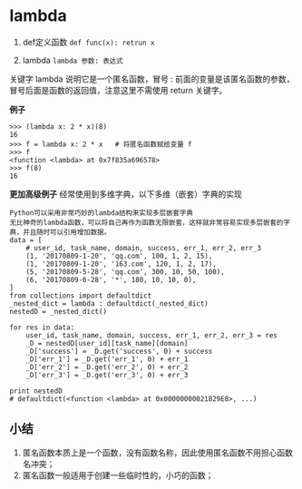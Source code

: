 # lambda

1. def定义函数
`def func(x): retrun x`

2. lambda
`lambda 参数: 表达式`

关键字 lambda 说明它是一个匿名函数，冒号 : 前面的变量是该匿名函数的参数，冒号后面是函数的返回值，注意这里不需使用 return 关键字。

**例子**
```
>>> (lambda x: 2 * x)(8)
16
>>> f = lambda x: 2 * x   # 将匿名函数赋给变量 f  
>>> f
<function <lambda> at 0x7f835a696578>
>>> f(8)
16
```

**更加高级例子**
经常使用到多维字典，以下多维（嵌套）字典的实现
```
Python可以采用非常巧妙的lambda结构来实现多层嵌套字典
无比神奇的lambda函数，可以将自己再作为函数无限嵌套，这样就非常容易实现多层嵌套的字典，并且随时可以引用增加数据。
data = [
    # user_id, task_name, domain, success, err_1, err_2, err_3
    (1, '20170809-1-20', 'qq.com', 100, 1, 2, 15),
    (1, '20170809-1-20', '163.com', 120, 1, 2, 17),
    (5, '20170809-5-28', 'qq.com', 300, 10, 50, 100),
    (6, '20170809-6-28', '*', 180, 10, 10, 0),
]
from collections import defaultdict
_nested_dict = lambda : defaultdict(_nested_dict)
nestedD = _nested_dict()

for res in data:
    user_id, task_name, domain, success, err_1, err_2, err_3 = res
    _D = nestedD[user_id][task_name][domain]
    _D['success'] = _D.get('success', 0) + success
    _D['err_1'] = _D.get('err_1', 0) + err_1
    _D['err_2'] = _D.get('err_2', 0) + err_2
    _D['err_3'] = _D.get('err_3', 0) + err_3
 
print nestedD
# defaultdict(<function <lambda> at 0x00000000021829E8>, ...)
```


## 小结
1. 匿名函数本质上是一个函数，没有函数名称，因此使用匿名函数不用担心函数名冲突；
2. 匿名函数一般适用于创建一些临时性的，小巧的函数；
